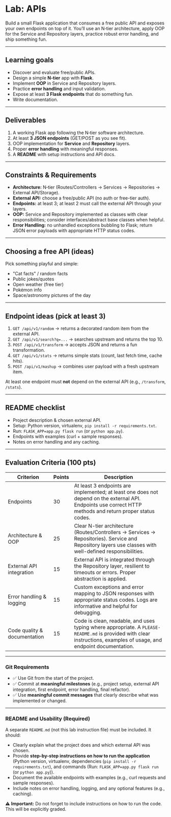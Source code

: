 # Lab: APIs

Build a small Flask application that consumes a free public API and exposes your own endpoints on top of it. You’ll use an N‑tier architecture, apply OOP for the Service and Repository layers, practice robust error handling, and ship something fun.

---

## Learning goals

* Discover and evaluate free/public APIs.
* Design a simple **N‑tier** app with **Flask**.
* Implement **OOP** in Service and Repository layers.
* Practice **error handling** and input validation.
* Expose at least **3 Flask endpoints** that do something fun.
* Write documentation.

---

## Deliverables

1. A working Flask app following the N‑tier software architecture.
2. At least **3 JSON endpoints** (GET/POST as you see fit).
3. OOP implementation for **Service** and **Repository** layers.
4. Proper **error handling** with meaningful responses.
5. A **README** with setup instructions and API docs.

---

## Constraints & Requirements

* **Architecture:** N‑tier (Routes/Controllers → Services → Repositories → External API/Storage).
* **External API:** choose a free/public API (no auth or free-tier auth).
* **Endpoints:** at least 3; at least 2 must call the external API through your layers.
* **OOP:** Service and Repository implemented as classes with clear responsibilities; consider interfaces/abstract base classes when helpful.
* **Error Handling:** no unhandled exceptions bubbling to Flask; return JSON error payloads with appropriate HTTP status codes.

---

## Choosing a free API (ideas)

Pick something playful and simple:

* "Cat facts" / random facts
* Public jokes/quotes
* Open weather (free tier)
* Pokémon info
* Space/astronomy pictures of the day

---

## Endpoint ideas (pick at least 3)

1. `GET /api/v1/random` → returns a decorated random item from the external API.
2. `GET /api/v1/search?q=...` → searches upstream and returns the top 10.
3. `POST /api/v1/transform` → accepts JSON and returns a fun transformation.
4. `GET /api/v1/stats` → returns simple stats (count, last fetch time, cache hits).
5. `POST /api/v1/mashup` → combines user payload with a fresh upstream item.

At least one endpoint must **not** depend on the external API (e.g., `/transform`, `/stats`).

---

## README checklist

* Project description & chosen external API.
* Setup: Python version, virtualenv, `pip install -r requirements.txt`.
* Run: `FLASK_APP=app.py flask run` (or `python app.py`).
* Endpoints with examples (curl + sample responses).
* Notes on error handling and any caching.

---
## Evaluation Criteria (100 pts)

| Criterion                        | Points | Description |
|----------------------------------|--------|-------------|
| Endpoints                        | 30     | At least 3 endpoints are implemented; at least one does not depend on the external API. Endpoints use correct HTTP methods and return proper status codes. |
| Architecture & OOP               | 25     | Clear N-tier architecture (Routes/Controllers → Services → Repositories). Service and Repository layers use classes with well-defined responsibilities. |
| External API integration         | 15     | External API is integrated through the Repository layer, resilient to timeouts or errors. Proper abstraction is applied. |
| Error handling & logging         | 15     | Custom exceptions and error mapping to JSON responses with appropriate status codes. Logs are informative and helpful for debugging. |
| Code quality & documentation     | 15     | Code is clean, readable, and uses typing where appropriate. A `PLEASE-README.md` is provided with clear instructions, examples of usage, and endpoint documentation. |

---

### Git Requirements

- ✅ Use Git from the start of the project.  
- ✅ Commit at **meaningful milestones** (e.g., project setup, external API integration, first endpoint, error handling, final refactor).  
- ✅ Use **meaningful commit messages** that clearly describe what was implemented or changed.  

---

### README and Usability (Required)

A separate `README.md` (not this lab instruction file) must be included. It should:

- Clearly explain what the project does and which external API was chosen.  
- Provide **step-by-step instructions on how to run the application** (Python version, virtualenv, dependencies (`pip install -r requirements.txt`), and commands (Run: `FLASK_APP=app.py flask run` (or `python app.py`)). 
- Document the available endpoints with examples (e.g., curl requests and sample responses).  
- Include notes on error handling, logging, and any optional features (e.g., caching).  

⚠️ **Important:** Do not forget to include instructions on how to run the code. This will be explicitly graded.  

